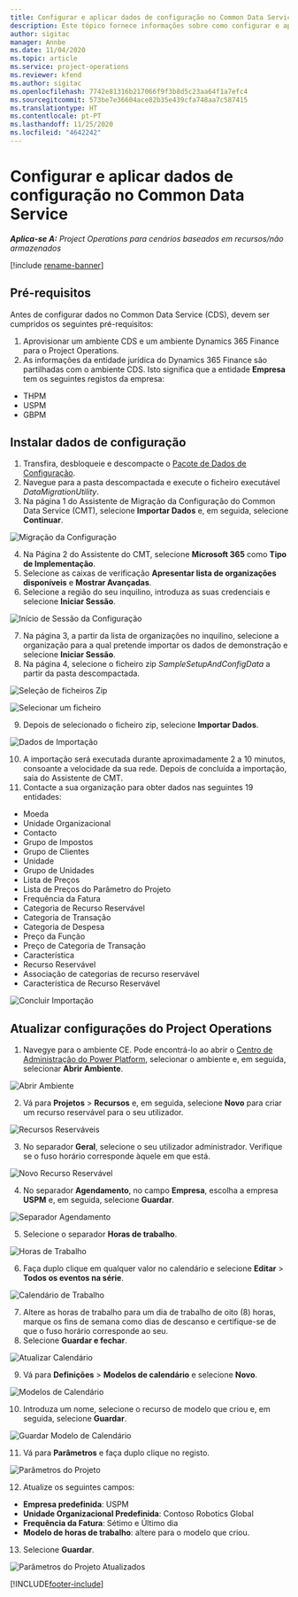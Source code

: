```yaml
---
title: Configurar e aplicar dados de configuração no Common Data Service
description: Este tópico fornece informações sobre como configurar e aplicar dados de configuração no Project Operations.
author: sigitac
manager: Annbe
ms.date: 11/04/2020
ms.topic: article
ms.service: project-operations
ms.reviewer: kfend
ms.author: sigitac
ms.openlocfilehash: 7742e81316b217066f9f3b8d5c23aa64f1a7efc4
ms.sourcegitcommit: 573be7e36604ace82b35e439cfa748aa7c587415
ms.translationtype: HT
ms.contentlocale: pt-PT
ms.lasthandoff: 11/25/2020
ms.locfileid: "4642242"
---
```

# <a name="set-up-and-apply-configuration-data-in-the-common-data-service"></a>Configurar e aplicar dados de configuração no Common Data Service 

_**Aplica-se A:** Project Operations para cenários baseados em recursos/não armazenados_

[!include [rename-banner](~/includes/cc-data-platform-banner.md)]

## <a name="prerequisites"></a>Pré-requisitos

Antes de configurar dados no Common Data Service (CDS), devem ser cumpridos os seguintes pré-requisitos:

1.  Aprovisionar um ambiente CDS e um ambiente Dynamics 365 Finance para o Project Operations.
2.  As informações da entidade jurídica do Dynamics 365 Finance são partilhadas com o ambiente CDS. Isto significa que a entidade **Empresa** tem os seguintes registos da empresa:
  - THPM
  - USPM
  - GBPM

## <a name="install-setup-and-configuration-data"></a>Instalar dados de configuração

1. Transfira, desbloqueie e descompacte o [Pacote de Dados de Configuração](https://download.microsoft.com/download/1/3/4/1349369c-6209-42b7-b3b4-5be0e67cacd8/ProjOpsSampleSetupData-%20Integrated%20UR1.zip).
2. Navegue para a pasta descompactada e execute o ficheiro executável *DataMigrationUtility*.
3. Na página 1 do Assistente de Migração da Configuração do Common Data Service (CMT), selecione **Importar Dados** e, em seguida, selecione **Continuar**.

![Migração da Configuração](./media/1ConfigurationMigration.png)

4. Na Página 2 do Assistente do CMT, selecione **Microsoft 365** como **Tipo de Implementação**.
5. Selecione as caixas de verificação **Apresentar lista de organizações disponíveis** e **Mostrar Avançadas**.
6. Selecione a região do seu inquilino, introduza as suas credenciais e selecione **Iniciar Sessão**.

![Início de Sessão da Configuração](./media/2ConfigurationSignin.png)

7. Na página 3, a partir da lista de organizações no inquilino, selecione a organização para a qual pretende importar os dados de demonstração e selecione **Iniciar Sessão**.
8. Na página 4, selecione o ficheiro zip *SampleSetupAndConfigData* a partir da pasta descompactada.

![Seleção de ficheiros Zip](./media/3ZipFile.png)

![Selecionar um ficheiro](./media/4SelectAFile.png)

9. Depois de selecionado o ficheiro zip, selecione **Importar Dados**.

![Dados de Importação](./media/5ImportData.png)

10. A importação será executada durante aproximadamente 2 a 10 minutos, consoante a velocidade da sua rede. Depois de concluída a importação, saia do Assistente de CMT. 
11. Contacte a sua organização para obter dados nas seguintes 19 entidades:

  - Moeda
  - Unidade Organizacional
  - Contacto
  - Grupo de Impostos
  - Grupo de Clientes
  - Unidade
  - Grupo de Unidades
  - Lista de Preços
  - Lista de Preços do Parâmetro do Projeto
  - Frequência da Fatura
  - Categoria de Recurso Reservável
  - Categoria de Transação
  - Categoria de Despesa
  - Preço da Função
  - Preço de Categoria de Transação
  - Característica
  - Recurso Reservável
  - Associação de categorias de recurso reservável
  - Característica de Recurso Reservável

![Concluir Importação](./media/6CompleteImport.png)

## <a name="update-project-operations-configurations"></a>Atualizar configurações do Project Operations

1. Navegye para o ambiente CE. Pode encontrá-lo ao abrir o [Centro de Administração do Power Platform](https://admin.powerplatform.microsoft.com/environments), selecionar o ambiente e, em seguida, selecionar **Abrir Ambiente**. 

![Abrir Ambiente](./media/7OpenEnvironment.png)

2. Vá para **Projetos** > **Recursos** e, em seguida, selecione **Novo** para criar um recurso reservável para o seu utilizador.

![Recursos Reserváveis](./media/8BookableResources.png)

3. No separador **Geral**, selecione o seu utilizador administrador. Verifique se o fuso horário corresponde àquele em que está. 

![Novo Recurso Reservável](./media/9NewBookableResource.png)

4. No separador **Agendamento**, no campo **Empresa**, escolha a empresa **USPM** e, em seguida, selecione **Guardar**. 

![Separador Agendamento](./media/10SchedulingTab.png)

5. Selecione o separador **Horas de trabalho**.  

![Horas de Trabalho](./media/11WorkHours.png)

6. Faça duplo clique em qualquer valor no calendário e selecione **Editar** > **Todos os eventos na série**. 

![Calendário de Trabalho](./media/12WorkCalendar.png)

7. Altere as horas de trabalho para um dia de trabalho de oito (8) horas, marque os fins de semana como dias de descanso e certifique-se de que o fuso horário corresponde ao seu. 
8. Selecione **Guardar e fechar**.

![Atualizar Calendário](./media/13UpdateCalendar.png)

9. Vá para **Definições** > **Modelos de calendário** e selecione **Novo**.
 
 ![Modelos de Calendário](./media/14CalendarTemplates.png)
 
 10. Introduza um nome, selecione o recurso de modelo que criou e, em seguida, selecione **Guardar**. 
 
 ![Guardar Modelo de Calendário](./media/15SaveCalendarTemplate.png)
 
 11. Vá para **Parâmetros** e faça duplo clique no registo. 
 
 ![Parâmetros do Projeto](./media/16ProjectParameters.png)
 
12. Atualize os seguintes campos:

 - **Empresa predefinida**: USPM
 - **Unidade Organizacional Predefinida**: Contoso Robotics Global
 - **Frequência da Fatura**: Sétimo e Último dia
 - **Modelo de horas de trabalho**: altere para o modelo que criou.

13. Selecione **Guardar**. 

![Parâmetros do Projeto Atualizados](./media/17UpdatedProjectParameters.png)


[!INCLUDE[footer-include](../includes/footer-banner.md)]